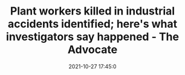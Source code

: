 ---
"title": "Plant workers killed in industrial accidents identified; here's what investigators say happened - The Advocate"
"date": "2021-10-27 17:45:0"
"feed_name": "GOOGLENEWSINDUSTRIAL"
"feed_website": "https://news.google.com/search?q=industrial%2Bincident&hl=en-US&gl=US&ceid=US:en"
"feed_rss": "https://news.google.com/rss/search?q=industrial%2Bincident&hl=en-US&gl=US&ceid=US:en"
"link": "https://www.theadvocate.com/baton_rouge/news/article_b16a07e4-3741-11ec-b196-57f4e4cd99ec.html"
"source": "{'href': 'https://www.theadvocate.com', 'title': 'The Advocate'}"
"file": "_posts/2021-1-1-0396888bfd4ade070583a1a3c017bf17d8fece01.md"
"accident": "1"
"drilling": "1"
"dead": "2"
"injured": "0"
"arrested": "0"
"place": "unknown place"
"where": "unknown site"
"causes": "unknown"
"place_uri": "unknown place"
---